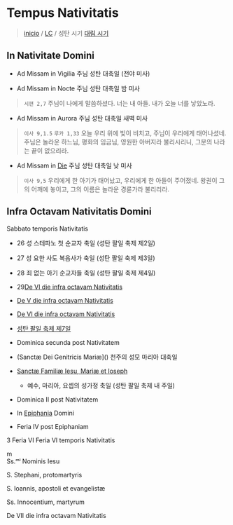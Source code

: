 # Tempus Nativitatis
> [inicio](../README.md) / [LC](../LC.md) / 성탄 시기
> [대림 시기](./LA.md)


## In Nativitate Domini
- Ad Missam in Vigilia 주님 성탄 대축일 (전야 미사)

- Ad Missam in Nocte 주님 성탄 대축일 밤 미사
> `시편 2,7` 주님이 나에게 말씀하셨다. 너는 내 아들. 내가 오늘 너를 낳았노라.  

- Ad Missam in Aurora 주님 성탄 대축일 새벽 미사
> `이사 9,1.5` `루카 1,33` 오늘 우리 위에 빛이 비치고, 주님이 우리에게 태어나셨네. 주님은 놀라운 하느님, 평화의 임금님, 영원한 아버지라 불리시리니, 그분의 나라는 끝이 없으리라.  

- Ad Missam in [Die](./nativitatis/nd.md) 주님 성탄 대축일 낮 미사
> `이사 9,5` 우리에게 한 아기가 태어났고, 우리에게 한 아들이 주어졌네. 왕권이 그의 어깨에 놓이고, 그의 이름은 놀라운 경륜가라 불리리라.  


## Infra Octavam Nativitatis Domini


 Sabbato temporis Nativitatis


- 26 성 스테파노 첫 순교자 축일 (성탄 팔일 축제 제2일)
- 27 성 요한 사도 복음사가 축일 (성탄 팔일 축제 제3일)
- 28 죄 없는 아기 순교자들 축일 (성탄 팔일 축제 제4일)
- 29[De VI die infra octavam Nativitatis](./nativitatis/die4.md)
- [De V die infra octavam Nativitatis](./nativitatis/die5.md)
- [De VI die infra octavam Nativitatis](./nativitatis/die6.md)
- [성탄 팔일 축제 제7일](./nativitatis/die7.md)
- Dominica secunda post Nativitatem 
- (Sanctæ Dei Genitricis Mariæ]() 천주의 성모 마리아 대축일
- [Sanctæ Familiæ Iesu, Mariæ et Ioseph](./)
	- 예수, 마리아, 요셉의 성가정 축일 (성탄 팔일 축제 내 주일)

- Dominica II post Nativitatem

- In [Epiphania](./epi.md) Domini
- Feria IV post Epiphaniam





3	Feria VI
 Feria VI temporis Nativitatis

m	
 Ss.ᵐⁱ Nominis Iesu


S. Stephani, protomartyris


 S. Ioannis, apostoli et evangelistæ


 Ss. Innocentium, martyrum





 De VII die infra octavam Nativitatis
